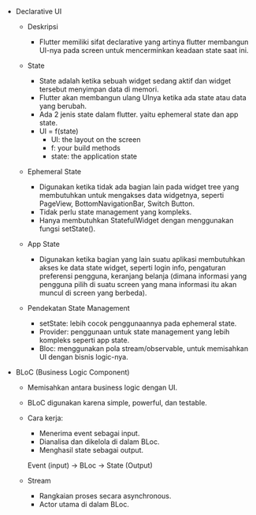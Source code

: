 - Declarative UI
  - Deskripsi
    - Flutter memiliki sifat declarative yang artinya flutter membangun UI-nya pada screen untuk mencerminkan keadaan state saat ini.
  
  - State
    - State adalah ketika sebuah widget sedang aktif dan widget tersebut menyimpan data di memori.
    - Flutter akan membangun ulang UInya ketika ada state atau data yang berubah.
    - Ada 2 jenis state dalam flutter. yaitu ephemeral state dan app state.
    - UI = f(state)
      - UI: the layout on the screen
      - f: your build methods
      - state: the application state

  - Ephemeral State
    - Digunakan ketika tidak ada bagian lain pada widget tree yang membutuhkan untuk mengakses data widgetnya, seperti PageView, BottomNavigationBar, Switch Button.
    - Tidak perlu state management yang kompleks.
    - Hanya membutuhkan StatefulWidget dengan menggunakan fungsi setState().

  - App State
    - Digunakan ketika bagian yang lain suatu aplikasi membutuhkan akses ke data state widget, seperti login info, pengaturan preferensi pengguna, keranjang belanja (dimana informasi yang pengguna pilih di suatu screen yang mana informasi itu akan muncul di screen yang berbeda).

  - Pendekatan State Management
    - setState: lebih cocok penggunaannya pada ephemeral state.
    - Provider: penggunaan untuk state management yang lebih kompleks seperti app state.
    - Bloc: menggunakan pola stream/observable, untuk memisahkan UI dengan bisnis logic-nya.

- BLoC (Business Logic Component)
  - Memisahkan antara business logic dengan UI.
  - BLoC digunakan karena simple, powerful, dan testable.
  - Cara kerja:
    - Menerima event sebagai input.
    - Dianalisa dan dikelola di dalam BLoc.
    - Menghasil state sebagai output.

    Event (input) -> BLoc -> State (Output)

  - Stream
    - Rangkaian proses secara asynchronous.
    - Actor utama di dalam BLoc.